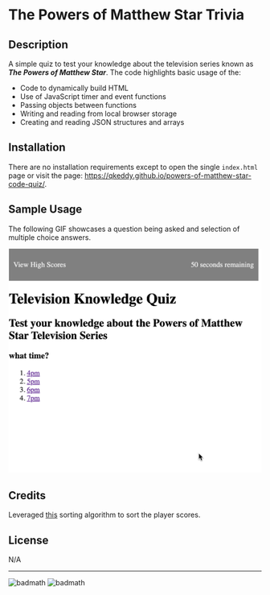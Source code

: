 # The Powers of Matthew Star Trivia

## Description
A simple quiz to test your knowledge about the television series known as ***The Powers of Matthew Star***. The code highlights basic usage of the:
- Code to dynamically build HTML
- Use of JavaScript timer and event functions
- Passing objects between functions
- Writing and reading from local browser storage
- Creating and reading JSON structures and arrays

## Installation

There are no installation requirements except to open the single `index.html` page or visit the page: https://qkeddy.github.io/powers-of-matthew-star-code-quiz/.

## Sample Usage

The following GIF showcases a question being asked and selection of multiple choice answers. 

![alt text](./assets/images/basic-screenshot.png)


## Credits

Leveraged [this](https://medium.com/@asadise/sorting-a-json-array-according-one-property-in-javascript-18b1d22cd9e9) sorting algorithm to sort the player scores.

## License

N/A

---

![badmath](https://img.shields.io/github/languages/top/lernantino/badmath)
![badmath](https://img.shields.io/github/issues/qkeddy/simple-password-generator)

